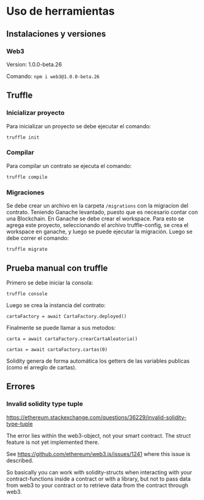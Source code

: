 # Uso de herramientas

## Instalaciones y versiones

### Web3

Version: 1.0.0-beta.26

Comando: `npm i web3@1.0.0-beta.26`

## Truffle

### Inicializar proyecto

Para inicializar un proyecto se debe ejecutar el comando:

`truffle init`

### Compilar

Para compilar un contrato se ejecuta el comando:

`truffle compile`

### Migraciones

Se debe crear un archivo en la carpeta `/migrations` con la migracion del contrato. Teniendo Ganache levantado, puesto que es necesario contar con una Blockchain. En Ganache se debe crear el workspace. Para esto se agrega este proyecto, seleccionando el archivo truffle-config, se crea el workspace en ganache, y luego se puede ejecutar la migración. Luego se debe correr el comando:

`truffle migrate`

## Prueba manual con truffle

Primero se debe iniciar la consola:

`truffle console`

Luego se crea la instancia del contrato:

`cartaFactory = await CartaFactory.deployed()`

Finalmente se puede llamar a sus metodos:

`carta = await cartaFactory.crearCartaAleatoria()`

`cartas = await cartaFactory.cartas(0)`

Solidity genera de forma automática los getters de las variables publicas (como el arreglo de cartas).

## Errores

### Invalid solidity type tuple

https://ethereum.stackexchange.com/questions/36229/invalid-solidity-type-tuple

The error lies within the web3-object, not your smart contract. The struct feature is not yet implemented there.

See https://github.com/ethereum/web3.js/issues/1241 where this issue is described.

So basically you can work with solidity-structs when interacting with your contract-functions inside a contract or with a library, but not to pass data from web3 to your contract or to retrieve data from the contract through web3.